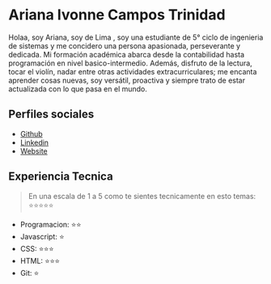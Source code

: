 # Ariana Ivonne Campos Trinidad

Holaa, soy Ariana, soy de Lima , soy una estudiante de 5° ciclo de ingenieria de sistemas y me concidero una persona apasionada, perseverante y dedicada. Mi formación académica abarca desde la contabilidad hasta programación en nivel basico-intermedio. Además, disfruto de la lectura, tocar el violín, nadar entre otras actividades extracurriculares; me encanta aprender cosas nuevas, soy versátil, proactiva y siempre trato de estar actualizada con lo que pasa en el mundo.

## Perfiles sociales

- [Github](https://github.com/Aricatri)
- [Linkedin](https://www.linkedin.com/in/ariana-campos-trinidad-563443194/)
- [Website](https://gogole.com/)

## Experiencia Tecnica

> En una escala de 1 a 5 como te sientes tecnicamente en esto temas: ⭐️⭐️⭐️⭐️⭐️

- Programacion: ⭐️⭐️
- Javascript: ⭐️
- CSS: ⭐️⭐️⭐️
- HTML: ⭐️⭐️⭐️
- Git: ⭐️
